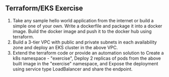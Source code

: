 ## Terraform/EKS Exercise 
1. Take any sample hello world application from the internet or build a simple one of your own. 
Write a dockerfile and package it into a docker image. Build the docker image and push it to the docker hub using terraform.
2. Build a 3-tier VPC with public and private subnets in each availability zone and deploy an EKS cluster in the above VPC.
3. Extend the terraform code or provide an automation solution to  Create a k8s namespace - "exercise", 
Deploy 2 replicas of pods from the above built image in the "exercise" namespace, and 
Expose the deployment using service type LoadBalancer and share the endpoint.
